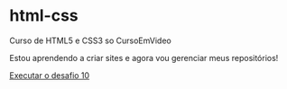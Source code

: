 # html-css
 Curso de HTML5 e CSS3 so CursoEmVideo

 Estou aprendendo a criar sites e agora vou gerenciar meus repositórios!

<a href="https://hugorosa29.github.io/html-css/desafios/d010/android.html">Executar o desafio 10 </a>
